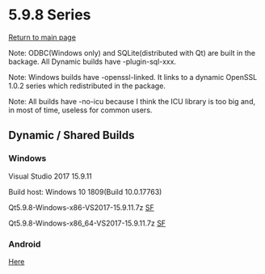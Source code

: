 # 5.9.8 Series

[Return to main page](index.md)

Note: ODBC(Windows only) and SQLite(distributed with Qt) are built in the backage. All Dynamic builds have -plugin-sql-xxx.

Note: Windows builds have -openssl-linked. It links to a dynamic OpenSSL 1.0.2 series which redistributed in the package.

Note: All builds have -no-icu because I think the ICU library is too big and, in most of time, useless for common users.

## Dynamic / Shared Builds

### Windows

Visual Studio 2017 15.9.11

Build host: Windows 10 1809(Build 10.0.17763)

Qt5.9.8-Windows-x86-VS2017-15.9.11.7z [SF](https://sourceforge.net/projects/fsu0413-qtbuilds/files/Qt5.9/Windows-x86/Qt5.9.8-Windows-x86-VS2017-15.9.11.7z/download)

Qt5.9.8-Windows-x86_64-VS2017-15.9.11.7z [SF](https://sourceforge.net/projects/fsu0413-qtbuilds/files/Qt5.9/Windows-x86_64/Qt5.9.8-Windows-x86_64-VS2017-15.9.11.7z/download)

### Android

[Here](5.9.8-android.md)
